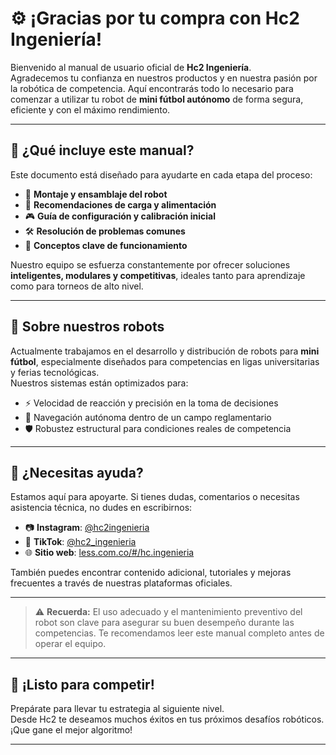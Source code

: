 # ⚙️ ¡Gracias por tu compra con Hc2 Ingeniería!

Bienvenido al manual de usuario oficial de **Hc2 Ingeniería**.  
Agradecemos tu confianza en nuestros productos y en nuestra pasión por la robótica de competencia. Aquí encontrarás todo lo necesario para comenzar a utilizar tu robot de **mini fútbol autónomo** de forma segura, eficiente y con el máximo rendimiento.

---

## 🤖 ¿Qué incluye este manual?

Este documento está diseñado para ayudarte en cada etapa del proceso:

- 🧩 **Montaje y ensamblaje del robot**
- 🔋 **Recomendaciones de carga y alimentación**
- 🎮 **Guía de configuración y calibración inicial**
- 🛠️ **Resolución de problemas comunes**
- 🧠 **Conceptos clave de funcionamiento**

Nuestro equipo se esfuerza constantemente por ofrecer soluciones **inteligentes, modulares y competitivas**, ideales tanto para aprendizaje como para torneos de alto nivel.

---

## 🚀 Sobre nuestros robots

Actualmente trabajamos en el desarrollo y distribución de robots para **mini fútbol**, especialmente diseñados para competencias en ligas universitarias y ferias tecnológicas.  
Nuestros sistemas están optimizados para:

- ⚡ Velocidad de reacción y precisión en la toma de decisiones
- 🧭 Navegación autónoma dentro de un campo reglamentario
- 🛡️ Robustez estructural para condiciones reales de competencia

---

## 📲 ¿Necesitas ayuda?

Estamos aquí para apoyarte. Si tienes dudas, comentarios o necesitas asistencia técnica, no dudes en escribirnos:

- 📷 **Instagram**: [@hc2ingenieria](https://www.instagram.com/hc2ingenieria/)
- 🎥 **TikTok**: [@hc2_ingenieria](https://www.tiktok.com/@hc2_ingenieria)
- 🌐 **Sitio web**: [less.com.co/#/hc.ingenieria](https://less.com.co/#/hc.ingenieria)

También puedes encontrar contenido adicional, tutoriales y mejoras frecuentes a través de nuestras plataformas oficiales.

---

> ⚠️ **Recuerda:** El uso adecuado y el mantenimiento preventivo del robot son clave para asegurar su buen desempeño durante las competencias. Te recomendamos leer este manual completo antes de operar el equipo.

---

## 🏁 ¡Listo para competir!

Prepárate para llevar tu estrategia al siguiente nivel.  
Desde Hc2 te deseamos muchos éxitos en tus próximos desafíos robóticos.  
¡Que gane el mejor algoritmo!

---
